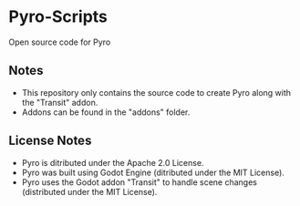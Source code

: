 # Pyro-Scripts
Open source code for Pyro

## Notes
  - This repository only contains the source code to create Pyro along with the "Transit" addon.
  - Addons can be found in the "addons" folder.

## License Notes
  - Pyro is ditributed under the Apache 2.0 License.
  - Pyro was built using Godot Engine (ditributed under the MIT License).
  - Pyro uses the Godot addon "Transit" to handle scene changes (distributed under the MIT License).

